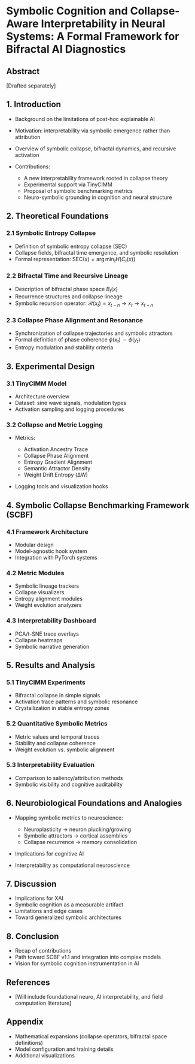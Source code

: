 # Symbolic Cognition and Collapse-Aware Interpretability in Neural Systems: A Formal Framework for Bifractal AI Diagnostics

## Abstract

\[Drafted separately]

## 1. Introduction

* Background on the limitations of post-hoc explainable AI
* Motivation: interpretability via symbolic emergence rather than attribution
* Overview of symbolic collapse, bifractal dynamics, and recursive activation
* Contributions:

  * A new interpretability framework rooted in collapse theory
  * Experimental support via TinyCIMM
  * Proposal of symbolic benchmarking metrics
  * Neuro-symbolic grounding in cognition and neural structure

## 2. Theoretical Foundations

### 2.1 Symbolic Entropy Collapse

* Definition of symbolic entropy collapse (SEC)
* Collapse fields, bifractal time emergence, and symbolic resolution
* Formal representation: $\text{SEC}(x) = \arg\min_{t} H(C_t(x))$

### 2.2 Bifractal Time and Recursive Lineage

* Description of bifractal phase space $B_t(x)$
* Recurrence structures and collapse lineage
* Symbolic recursion operator: $\mathcal{R}(x_t) = x_{t-n} \rightarrow x_t \rightarrow x_{t+n}$

### 2.3 Collapse Phase Alignment and Resonance

* Synchronization of collapse trajectories and symbolic attractors
* Formal definition of phase coherence $\phi(x_t) \sim \phi(y_t)$
* Entropy modulation and stability criteria

## 3. Experimental Design

### 3.1 TinyCIMM Model

* Architecture overview
* Dataset: sine wave signals, modulation types
* Activation sampling and logging procedures

### 3.2 Collapse and Metric Logging

* Metrics:

  * Activation Ancestry Trace
  * Collapse Phase Alignment
  * Entropy Gradient Alignment
  * Semantic Attractor Density
  * Weight Drift Entropy (ΔW)
* Logging tools and visualization hooks

## 4. Symbolic Collapse Benchmarking Framework (SCBF)

### 4.1 Framework Architecture

* Modular design
* Model-agnostic hook system
* Integration with PyTorch systems

### 4.2 Metric Modules

* Symbolic lineage trackers
* Collapse visualizers
* Entropy alignment modules
* Weight evolution analyzers

### 4.3 Interpretability Dashboard

* PCA/t-SNE trace overlays
* Collapse heatmaps
* Symbolic narrative generation

## 5. Results and Analysis

### 5.1 TinyCIMM Experiments

* Bifractal collapse in simple signals
* Activation trace patterns and symbolic resonance
* Crystallization in stable entropy zones

### 5.2 Quantitative Symbolic Metrics

* Metric values and temporal traces
* Stability and collapse coherence
* Weight evolution vs. symbolic alignment

### 5.3 Interpretability Evaluation

* Comparison to saliency/attribution methods
* Symbolic visibility and cognitive auditability

## 6. Neurobiological Foundations and Analogies

* Mapping symbolic metrics to neuroscience:

  * Neuroplasticity → neuron plucking/growing
  * Symbolic attractors → cortical assemblies
  * Collapse recurrence → memory consolidation
* Implications for cognitive AI
* Interpretability as computational neuroscience

## 7. Discussion

* Implications for XAI
* Symbolic cognition as a measurable artifact
* Limitations and edge cases
* Toward generalized symbolic architectures

## 8. Conclusion

* Recap of contributions
* Path toward SCBF v1.1 and integration into complex models
* Vision for symbolic cognition instrumentation in AI

## References

* \[Will include foundational neuro, AI interpretability, and field computation literature]

## Appendix

* Mathematical expansions (collapse operators, bifractal space definitions)
* Model configuration and training details
* Additional visualizations
